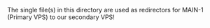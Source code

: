 The single file(s) in this directory are used as redirectors for MAIN-1 (Primary VPS) to our secondary VPS!
